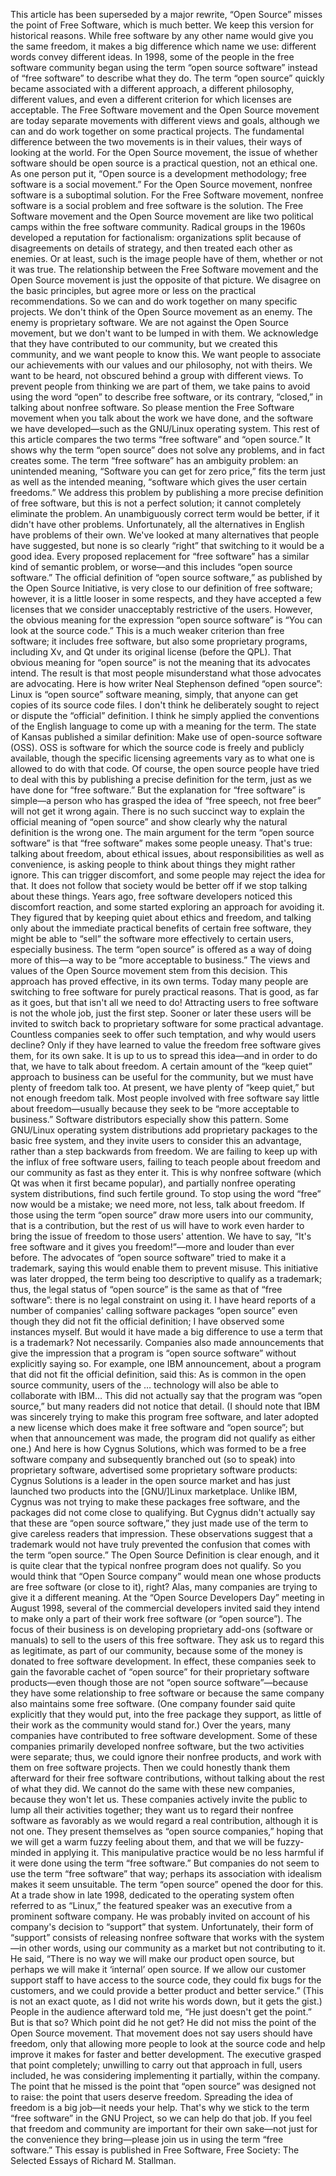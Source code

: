 This article has been superseded by a major rewrite, “Open Source” misses the point of Free Software, which is much better. We keep this version for historical reasons. While free software by any other name would give you the same freedom, it makes a big difference which name we use: different words convey different ideas. In 1998, some of the people in the free software community began using the term “open source software” instead of “free software” to describe what they do. The term “open source” quickly became associated with a different approach, a different philosophy, different values, and even a different criterion for which licenses are acceptable. The Free Software movement and the Open Source movement are today separate movements with different views and goals, although we can and do work together on some practical projects. The fundamental difference between the two movements is in their values, their ways of looking at the world. For the Open Source movement, the issue of whether software should be open source is a practical question, not an ethical one. As one person put it, “Open source is a development methodology; free software is a social movement.” For the Open Source movement, nonfree software is a suboptimal solution. For the Free Software movement, nonfree software is a social problem and free software is the solution. The Free Software movement and the Open Source movement are like two political camps within the free software community. Radical groups in the 1960s developed a reputation for factionalism: organizations split because of disagreements on details of strategy, and then treated each other as enemies. Or at least, such is the image people have of them, whether or not it was true. The relationship between the Free Software movement and the Open Source movement is just the opposite of that picture. We disagree on the basic principles, but agree more or less on the practical recommendations. So we can and do work together on many specific projects. We don't think of the Open Source movement as an enemy. The enemy is proprietary software. We are not against the Open Source movement, but we don't want to be lumped in with them. We acknowledge that they have contributed to our community, but we created this community, and we want people to know this. We want people to associate our achievements with our values and our philosophy, not with theirs. We want to be heard, not obscured behind a group with different views. To prevent people from thinking we are part of them, we take pains to avoid using the word “open” to describe free software, or its contrary, “closed,” in talking about nonfree software. So please mention the Free Software movement when you talk about the work we have done, and the software we have developed—such as the GNU/Linux operating system. This rest of this article compares the two terms “free software” and “open source.” It shows why the term “open source” does not solve any problems, and in fact creates some. The term “free software” has an ambiguity problem: an unintended meaning, “Software you can get for zero price,” fits the term just as well as the intended meaning, “software which gives the user certain freedoms.” We address this problem by publishing a more precise definition of free software, but this is not a perfect solution; it cannot completely eliminate the problem. An unambiguously correct term would be better, if it didn't have other problems. Unfortunately, all the alternatives in English have problems of their own. We've looked at many alternatives that people have suggested, but none is so clearly “right” that switching to it would be a good idea. Every proposed replacement for “free software” has a similar kind of semantic problem, or worse—and this includes “open source software.” The official definition of “open source software,” as published by the Open Source Initiative, is very close to our definition of free software; however, it is a little looser in some respects, and they have accepted a few licenses that we consider unacceptably restrictive of the users. However, the obvious meaning for the expression “open source software” is “You can look at the source code.” This is a much weaker criterion than free software; it includes free software, but also some proprietary programs, including Xv, and Qt under its original license (before the QPL). That obvious meaning for “open source” is not the meaning that its advocates intend. The result is that most people misunderstand what those advocates are advocating. Here is how writer Neal Stephenson defined “open source”: Linux is “open source” software meaning, simply, that anyone can get copies of its source code files. I don't think he deliberately sought to reject or dispute the “official” definition. I think he simply applied the conventions of the English language to come up with a meaning for the term. The state of Kansas published a similar definition: Make use of open-source software (OSS). OSS is software for which the source code is freely and publicly available, though the specific licensing agreements vary as to what one is allowed to do with that code. Of course, the open source people have tried to deal with this by publishing a precise definition for the term, just as we have done for “free software.” But the explanation for “free software” is simple—a person who has grasped the idea of “free speech, not free beer” will not get it wrong again. There is no such succinct way to explain the official meaning of “open source” and show clearly why the natural definition is the wrong one. The main argument for the term “open source software” is that “free software” makes some people uneasy. That's true: talking about freedom, about ethical issues, about responsibilities as well as convenience, is asking people to think about things they might rather ignore. This can trigger discomfort, and some people may reject the idea for that. It does not follow that society would be better off if we stop talking about these things. Years ago, free software developers noticed this discomfort reaction, and some started exploring an approach for avoiding it. They figured that by keeping quiet about ethics and freedom, and talking only about the immediate practical benefits of certain free software, they might be able to “sell” the software more effectively to certain users, especially business. The term “open source” is offered as a way of doing more of this—a way to be “more acceptable to business.” The views and values of the Open Source movement stem from this decision. This approach has proved effective, in its own terms. Today many people are switching to free software for purely practical reasons. That is good, as far as it goes, but that isn't all we need to do! Attracting users to free software is not the whole job, just the first step. Sooner or later these users will be invited to switch back to proprietary software for some practical advantage. Countless companies seek to offer such temptation, and why would users decline? Only if they have learned to value the freedom free software gives them, for its own sake. It is up to us to spread this idea—and in order to do that, we have to talk about freedom. A certain amount of the “keep quiet” approach to business can be useful for the community, but we must have plenty of freedom talk too. At present, we have plenty of “keep quiet,” but not enough freedom talk. Most people involved with free software say little about freedom—usually because they seek to be “more acceptable to business.” Software distributors especially show this pattern. Some GNU/Linux operating system distributions add proprietary packages to the basic free system, and they invite users to consider this an advantage, rather than a step backwards from freedom. We are failing to keep up with the influx of free software users, failing to teach people about freedom and our community as fast as they enter it. This is why nonfree software (which Qt was when it first became popular), and partially nonfree operating system distributions, find such fertile ground. To stop using the word “free” now would be a mistake; we need more, not less, talk about freedom. If those using the term “open source” draw more users into our community, that is a contribution, but the rest of us will have to work even harder to bring the issue of freedom to those users' attention. We have to say, “It's free software and it gives you freedom!”—more and louder than ever before. The advocates of “open source software” tried to make it a trademark, saying this would enable them to prevent misuse. This initiative was later dropped, the term being too descriptive to qualify as a trademark; thus, the legal status of “open source” is the same as that of “free software”: there is no legal constraint on using it. I have heard reports of a number of companies' calling software packages “open source” even though they did not fit the official definition; I have observed some instances myself. But would it have made a big difference to use a term that is a trademark? Not necessarily. Companies also made announcements that give the impression that a program is “open source software” without explicitly saying so. For example, one IBM announcement, about a program that did not fit the official definition, said this: As is common in the open source community, users of the … technology will also be able to collaborate with IBM… This did not actually say that the program was “open source,” but many readers did not notice that detail. (I should note that IBM was sincerely trying to make this program free software, and later adopted a new license which does make it free software and “open source”; but when that announcement was made, the program did not qualify as either one.) And here is how Cygnus Solutions, which was formed to be a free software company and subsequently branched out (so to speak) into proprietary software, advertised some proprietary software products: Cygnus Solutions is a leader in the open source market and has just launched two products into the [GNU/]Linux marketplace. Unlike IBM, Cygnus was not trying to make these packages free software, and the packages did not come close to qualifying. But Cygnus didn't actually say that these are “open source software,” they just made use of the term to give careless readers that impression. These observations suggest that a trademark would not have truly prevented the confusion that comes with the term “open source.” The Open Source Definition is clear enough, and it is quite clear that the typical nonfree program does not qualify. So you would think that “Open Source company” would mean one whose products are free software (or close to it), right? Alas, many companies are trying to give it a different meaning. At the “Open Source Developers Day” meeting in August 1998, several of the commercial developers invited said they intend to make only a part of their work free software (or “open source”). The focus of their business is on developing proprietary add-ons (software or manuals) to sell to the users of this free software. They ask us to regard this as legitimate, as part of our community, because some of the money is donated to free software development. In effect, these companies seek to gain the favorable cachet of “open source” for their proprietary software products—even though those are not “open source software”—because they have some relationship to free software or because the same company also maintains some free software. (One company founder said quite explicitly that they would put, into the free package they support, as little of their work as the community would stand for.) Over the years, many companies have contributed to free software development. Some of these companies primarily developed nonfree software, but the two activities were separate; thus, we could ignore their nonfree products, and work with them on free software projects. Then we could honestly thank them afterward for their free software contributions, without talking about the rest of what they did. We cannot do the same with these new companies, because they won't let us. These companies actively invite the public to lump all their activities together; they want us to regard their nonfree software as favorably as we would regard a real contribution, although it is not one. They present themselves as “open source companies,” hoping that we will get a warm fuzzy feeling about them, and that we will be fuzzy-minded in applying it. This manipulative practice would be no less harmful if it were done using the term “free software.” But companies do not seem to use the term “free software” that way; perhaps its association with idealism makes it seem unsuitable. The term “open source” opened the door for this. At a trade show in late 1998, dedicated to the operating system often referred to as “Linux,” the featured speaker was an executive from a prominent software company. He was probably invited on account of his company's decision to “support” that system. Unfortunately, their form of “support” consists of releasing nonfree software that works with the system—in other words, using our community as a market but not contributing to it. He said, “There is no way we will make our product open source, but perhaps we will make it ‘internal’ open source. If we allow our customer support staff to have access to the source code, they could fix bugs for the customers, and we could provide a better product and better service.” (This is not an exact quote, as I did not write his words down, but it gets the gist.) People in the audience afterward told me, “He just doesn't get the point.” But is that so? Which point did he not get? He did not miss the point of the Open Source movement. That movement does not say users should have freedom, only that allowing more people to look at the source code and help improve it makes for faster and better development. The executive grasped that point completely; unwilling to carry out that approach in full, users included, he was considering implementing it partially, within the company. The point that he missed is the point that “open source” was designed not to raise: the point that users deserve freedom. Spreading the idea of freedom is a big job—it needs your help. That's why we stick to the term “free software” in the GNU Project, so we can help do that job. If you feel that freedom and community are important for their own sake—not just for the convenience they bring—please join us in using the term “free software.” This essay is published in Free Software, Free Society: The Selected Essays of Richard M. Stallman.